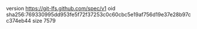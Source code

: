 version https://git-lfs.github.com/spec/v1
oid sha256:769330995dd953fe5f72f37253c0c60cbc5e19af756d19e37e28b97cc374eb44
size 7579
